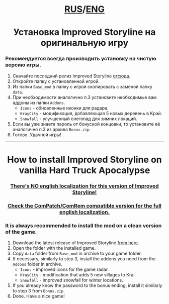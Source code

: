 <div align="center">

  # [RUS](#russian)/[ENG](#english)

</div>

<a id="russian"></a>

<div align="center"><h1>Установка Improved Storyline на оригинальную игру</h1></div>

### Рекомендуется **всегда** производить установку на чистую версию игры.

1. Скачайте последний релиз Improved Storyline [отсюда](/README.md#download_rus).
2. Откройте папку с установленной игрой.
3. Из папки `Base_mod` в папку с игрой скопировать с заменой папку `data`.
4. При необходимости аналогично п.3 установите необходимые вам аддоны из папки `Addons`.
    * `Icons` - обновленные иконки для радара.
    * `KrayCity` - модификация, добавляющая 5 новых деревень в Край.
    * `Snowfall` - улучшенный снегопад для зимних локаций.
5. Если вы уже знаете пароль от бонусной концовки, то установите её аналогично п.3 из архива `Bonus.zip`.
6. Готово. Удачной игры!

***

<a id="english"></a>

<div align="center"><h1>How to install Improved Storyline on vanilla Hard Truck Apocalypse</h1>

### <ins>There's **NO** english localization for this version of Improved Storyline!</ins>

### <ins>Check the [ComPatch/ComRem](/installation_compatch.md#english) compatible version for the full english localization.</ins>

</div>

### It is **always** recommended to install the mod on a clean version of the game. 

1. Download the latest release of Improved Storyline [from here](/README.md#download_eng).
2. Open the folder with the installed game.
3. Copy `data` folder from `Base_mod` in archive to your game folder.
4. If necessary, similarly to step 3, install the addons you need from the `Addons` folder in archive.
    * `Icons` - improved icons for the game radar.
    * `KrayCity` - modification that adds 5 new villages to Krai.
    * `Snowfall` - improved snowfall for winter locations.
5. If you already know the password to the bonus ending, install it similarly to step 3 from `Bonus.zip`.
6. Done. Have a nice game!